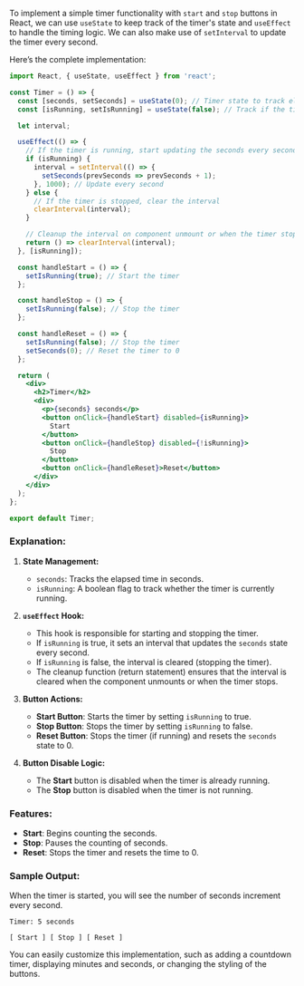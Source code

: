 To implement a simple timer functionality with `start` and `stop` buttons in React, we can use `useState` to keep track of the timer's state and `useEffect` to handle the timing logic. We can also make use of `setInterval` to update the timer every second.

Here’s the complete implementation:

```jsx
import React, { useState, useEffect } from 'react';

const Timer = () => {
  const [seconds, setSeconds] = useState(0); // Timer state to track elapsed seconds
  const [isRunning, setIsRunning] = useState(false); // Track if the timer is running

  let interval;

  useEffect(() => {
    // If the timer is running, start updating the seconds every second
    if (isRunning) {
      interval = setInterval(() => {
        setSeconds(prevSeconds => prevSeconds + 1);
      }, 1000); // Update every second
    } else {
      // If the timer is stopped, clear the interval
      clearInterval(interval);
    }

    // Cleanup the interval on component unmount or when the timer stops
    return () => clearInterval(interval);
  }, [isRunning]);

  const handleStart = () => {
    setIsRunning(true); // Start the timer
  };

  const handleStop = () => {
    setIsRunning(false); // Stop the timer
  };

  const handleReset = () => {
    setIsRunning(false); // Stop the timer
    setSeconds(0); // Reset the timer to 0
  };

  return (
    <div>
      <h2>Timer</h2>
      <div>
        <p>{seconds} seconds</p>
        <button onClick={handleStart} disabled={isRunning}>
          Start
        </button>
        <button onClick={handleStop} disabled={!isRunning}>
          Stop
        </button>
        <button onClick={handleReset}>Reset</button>
      </div>
    </div>
  );
};

export default Timer;
```

### **Explanation:**

1. **State Management:**
   - `seconds`: Tracks the elapsed time in seconds.
   - `isRunning`: A boolean flag to track whether the timer is currently running.

2. **`useEffect` Hook:**
   - This hook is responsible for starting and stopping the timer.
   - If `isRunning` is true, it sets an interval that updates the `seconds` state every second.
   - If `isRunning` is false, the interval is cleared (stopping the timer).
   - The cleanup function (return statement) ensures that the interval is cleared when the component unmounts or when the timer stops.

3. **Button Actions:**
   - **Start Button**: Starts the timer by setting `isRunning` to true.
   - **Stop Button**: Stops the timer by setting `isRunning` to false.
   - **Reset Button**: Stops the timer (if running) and resets the `seconds` state to 0.

4. **Button Disable Logic:**
   - The **Start** button is disabled when the timer is already running.
   - The **Stop** button is disabled when the timer is not running.

### **Features:**
- **Start**: Begins counting the seconds.
- **Stop**: Pauses the counting of seconds.
- **Reset**: Stops the timer and resets the time to 0.

### **Sample Output:**

When the timer is started, you will see the number of seconds increment every second.

```
Timer: 5 seconds

[ Start ] [ Stop ] [ Reset ]
```

You can easily customize this implementation, such as adding a countdown timer, displaying minutes and seconds, or changing the styling of the buttons.